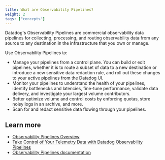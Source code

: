 ```yaml
---
title: What are Observability Pipelines?
weight: 2
tags: ["concepts"]
---
```


Datadog's Observability Pipelines are commercial observability data pipelines for collecting, processing, and routing observability data from any source to any destination in the infrastructure that you own or manage.

Use Observability Pipelines to:

- Manage your pipelines from a control plane. You can build or edit pipelines, whether it is to route a subset of data to a new destination or introduce a new sensitive data redaction rule, and roll out these changes to your active pipelines from the Datadog UI.
- Monitor your pipelines to understand the health of your pipelines, identify bottlenecks and latencies, fine-tune performance, validate data delivery, and investigate your largest volume contributors.
- Better optimize volume and control costs by enforcing quotas, store noisy logs in an archive, and more.
- Scan for and redact sensitive data flowing through your pipelines.

## Learn more

- [Observability Pipelines Overview](https://www.datadoghq.com/product/observability-pipelines/)
- [Take Control of Your Telemetry Data with Datadog Observability Pipelines](https://www.datadoghq.com/blog/datadog-observability-pipelines/)
- [Observability Pipelines documentation](https://docs.datadoghq.com/observability_pipelines/)
